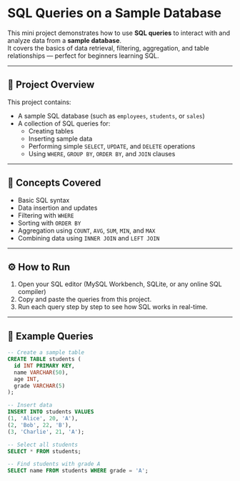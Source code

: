 # SQL Queries on a Sample Database

This mini project demonstrates how to use **SQL queries** to interact with and analyze data from a **sample database**.  
It covers the basics of data retrieval, filtering, aggregation, and table relationships — perfect for beginners learning SQL.

---

## 📘 Project Overview

This project contains:
- A sample SQL database (such as `employees`, `students`, or `sales`)
- A collection of SQL queries for:
  - Creating tables
  - Inserting sample data
  - Performing simple `SELECT`, `UPDATE`, and `DELETE` operations
  - Using `WHERE`, `GROUP BY`, `ORDER BY`, and `JOIN` clauses

---

## 🧠 Concepts Covered

- Basic SQL syntax
- Data insertion and updates
- Filtering with `WHERE`
- Sorting with `ORDER BY`
- Aggregation using `COUNT`, `AVG`, `SUM`, `MIN`, and `MAX`
- Combining data using `INNER JOIN` and `LEFT JOIN`

---

## ⚙️ How to Run

1. Open your SQL editor (MySQL Workbench, SQLite, or any online SQL compiler)
2. Copy and paste the queries from this project.
3. Run each query step by step to see how SQL works in real-time.

---

## 🧩 Example Queries

```sql
-- Create a sample table
CREATE TABLE students (
  id INT PRIMARY KEY,
  name VARCHAR(50),
  age INT,
  grade VARCHAR(5)
);

-- Insert data
INSERT INTO students VALUES
(1, 'Alice', 20, 'A'),
(2, 'Bob', 22, 'B'),
(3, 'Charlie', 21, 'A');

-- Select all students
SELECT * FROM students;

-- Find students with grade A
SELECT name FROM students WHERE grade = 'A';
